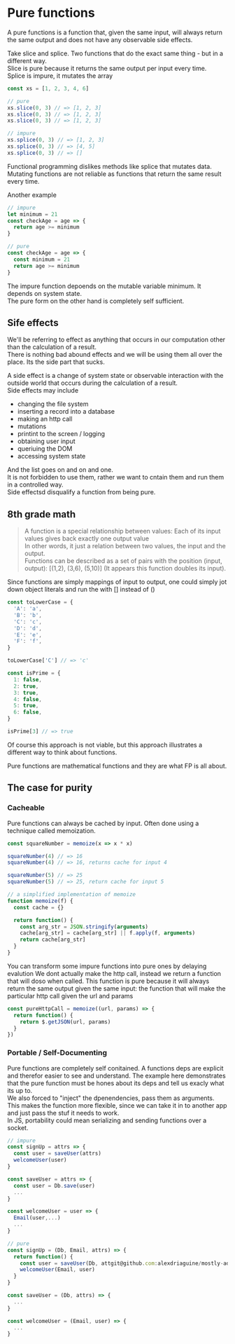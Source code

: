 # Pure functions
A pure functions is a function that, given the same input, will always return the same output and does not have any observable side effects.

Take slice and splice. Two functions that do the exact same thing - but in a different way.   
Slice is pure because it returns the same output per input every time.  
Splice is impure, it mutates the array

```javascript
const xs = [1, 2, 3, 4, 6]

// pure
xs.slice(0, 3) // => [1, 2, 3]
xs.slice(0, 3) // => [1, 2, 3]
xs.slice(0, 3) // => [1, 2, 3]

// impure
xs.splice(0, 3) // => [1, 2, 3]
xs.splice(0, 3) // => [4, 5]
xs.splice(0, 3) // => []
```

Functional programming dislikes methods like splice that mutates data.  
Mutating functions are not reliable as functions that return the same result every time.

Another example

```javascript
// impure
let minimum = 21
const checkAge = age => {
  return age >= minimum
}

// pure
const checkAge = age => {
  const minimum = 21
  return age >= minimum
}
```
The impure function depoends on the mutable variable minimum. It depends on system state.  
The pure form on the other hand is completely self sufficient. 

## Sife effects
We'll be referring to effect as anything that occurs in our computation other than the calculation of a result.  
There is nothing bad abound effects and we will be using them all over the place. Its the side part that sucks.  

A side effect is a change of system state or observable interaction with the outside world that occurs during the calculation of a result.  
Side effects may include
* changing the file system
* inserting a record into a database
* making an http call
* mutations
* printint to the screen / logging
* obtaining user input
* queriuing the DOM
* accessing system state  

And the list goes on and on and one.   
It is not forbidden to use them, rather we want to cntain them and run them in a controlled way.  
Side effectsd disqualify a function from being pure. 

## 8th grade math
> A function is a special relationship between values: Each of its input values gives back exactly one output value  
In other words, it just a relation between two values, the input and the output.  
Functions can be described as a set of pairs with the position (input, output): [(1,2), (3,6), (5,10)] (It appears this function doubles its input). 

Since functions are simply mappings of input to output, one could simply jot down object literals and run the with [] instead of ()

```javascript
const toLowerCase = {
  'A': 'a',
  'B': 'b',
  'C': 'c',
  'D': 'd',
  'E': 'e',
  'F': 'f',
}

toLowerCase['C'] // => 'c'

const isPrime = {
  1: false,
  2: true,
  3: true,
  4: false,
  5: true,
  6: false,
}

isPrime[3] // => true
```
Of course this approach is not viable, but this approach illustrates a different way to think about functions.  


Pure functions are mathematical functions and they are what FP is all about.

## The case for purity
### Cacheable
Pure functions can always be cached by input. Often done using a technique called memoization. 

```javascript
const squareNumber = memoize(x => x * x)

squareNumber(4) // => 16
squareNumber(4) // => 16, returns cache for input 4

squareNumber(5) // => 25
squareNumber(5) // => 25, return cache for input 5

// a simplified implementation of memoize
function memoize(f) {
  const cache = {}

  return function() {
    const arg_str = JSON.stringify(arguments)
    cache[arg_str] = cache[arg_str] || f.apply(f, arguments)
    return cache[arg_str]
  }
}
```

You can transform some impure functions into pure ones by delaying evalution
We dont actually make the http call, instead we return a function that will doso when called. This function
is pure because it will always return the same output given the same input: the function that will make the
particular http call given the url and params

```javascript
const pureHttpCall = memoize((url, params) => {
  return function() {
    return $.getJSON(url, params)
  }
})
```

### Portable / Self-Documenting
Pure functions are completely self conitained. A functions deps are explicit and therefor easier to see and understand. 
The example here demonstrates that the pure function must be hones about its deps and tell us exacly what its up to.   
We also forced to "inject" the dpenendencies, pass them as arguments. This makes the function more flexible, since 
we can take it in to another app and just pass the stuf it needs to work.  
In JS, portability could mean serializing and sending functions over a socket. 

```javascript
// impure
const signUp = attrs => {
  const user = saveUser(attrs)
  welcomeUser(user)
}

const saveUser = attrs => {
  const user = Db.save(user)
  ...
}

const welcomeUser = user => {
  Email(user,...)
  ...
}

// pure
const signUp = (Db, Email, attrs) => {
  return function() {
    const user = saveUser(Db, attgit@github.com:alexdriaguine/mostly-adequate-guide-notes.gitrs)
    welcomeUser(Email, user)
  }
}

const saveUser = (Db, attrs) => {
  ...
}

const welcomeUser = (Email, user) => {
  ...
}
```

